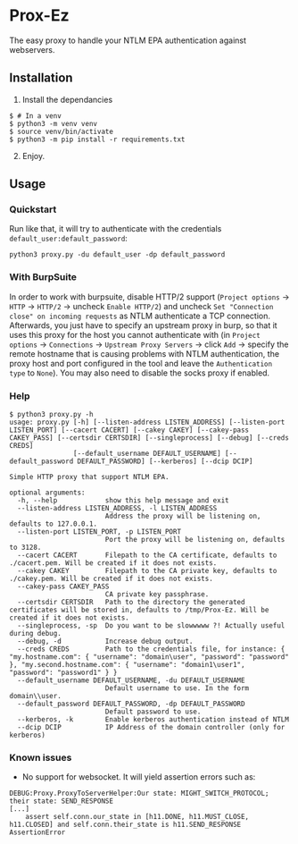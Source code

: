 # Prox-Ez

The easy proxy to handle your NTLM EPA authentication against webservers.

## Installation

1. Install the dependancies
```
$ # In a venv
$ python3 -m venv venv
$ source venv/bin/activate
$ python3 -m pip install -r requirements.txt
```
2. Enjoy.

## Usage

### Quickstart

Run like that, it will try to authenticate with the credentials `default_user:default_password`:
```
python3 proxy.py -du default_user -dp default_password
```

### With BurpSuite

In order to work with burpsuite, disable HTTP/2 support (`Project options` -> `HTTP` -> `HTTP/2` -> uncheck `Enable HTTP/2`) and uncheck `Set "Connection close" on incoming requests` as NTLM authenticate a TCP connection.
Afterwards, you just have to specify an upstream proxy in burp, so that it uses this proxy for the host you cannot authenticate with (in `Project options` -> `Connections` -> `Upstream Proxy Servers` -> click `Add` -> specify the remote hostname that is causing problems with NTLM authentication, the proxy host and port configured in the tool and leave the `Authentication type` to `None`).
You may also need to disable the socks proxy if enabled.

### Help

```
$ python3 proxy.py -h
usage: proxy.py [-h] [--listen-address LISTEN_ADDRESS] [--listen-port LISTEN_PORT] [--cacert CACERT] [--cakey CAKEY] [--cakey-pass CAKEY_PASS] [--certsdir CERTSDIR] [--singleprocess] [--debug] [--creds CREDS]
                [--default_username DEFAULT_USERNAME] [--default_password DEFAULT_PASSWORD] [--kerberos] [--dcip DCIP]

Simple HTTP proxy that support NTLM EPA.

optional arguments:
  -h, --help            show this help message and exit
  --listen-address LISTEN_ADDRESS, -l LISTEN_ADDRESS
                        Address the proxy will be listening on, defaults to 127.0.0.1.
  --listen-port LISTEN_PORT, -p LISTEN_PORT
                        Port the proxy will be listening on, defaults to 3128.
  --cacert CACERT       Filepath to the CA certificate, defaults to ./cacert.pem. Will be created if it does not exists.
  --cakey CAKEY         Filepath to the CA private key, defaults to ./cakey.pem. Will be created if it does not exists.
  --cakey-pass CAKEY_PASS
                        CA private key passphrase.
  --certsdir CERTSDIR   Path to the directory the generated certificates will be stored in, defaults to /tmp/Prox-Ez. Will be created if it does not exists.
  --singleprocess, -sp  Do you want to be slowwwww ?! Actually useful during debug.
  --debug, -d           Increase debug output.
  --creds CREDS         Path to the credentials file, for instance: { "my.hostname.com": { "username": "domain\user", "password": "password" }, "my.second.hostname.com": { "username": "domain1\user1", "password": "password1" } }
  --default_username DEFAULT_USERNAME, -du DEFAULT_USERNAME
                        Default username to use. In the form domain\\user.
  --default_password DEFAULT_PASSWORD, -dp DEFAULT_PASSWORD
                        Default password to use.
  --kerberos, -k        Enable kerberos authentication instead of NTLM
  --dcip DCIP           IP Address of the domain controller (only for kerberos)
```

### Known issues

- No support for websocket. It will yield assertion errors such as:
```
DEBUG:Proxy.ProxyToServerHelper:Our state: MIGHT_SWITCH_PROTOCOL; their state: SEND_RESPONSE
[...]
    assert self.conn.our_state in [h11.DONE, h11.MUST_CLOSE, h11.CLOSED] and self.conn.their_state is h11.SEND_RESPONSE
AssertionError
```

